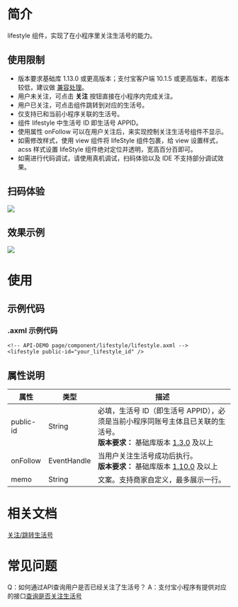 # 简介

lifestyle 组件，实现了在小程序里关注生活号的能力。

## 使用限制

- 版本要求基础库 1.13.0 或更高版本；支付宝客户端 10.1.5 或更高版本，若版本较低，建议做 [兼容处理](/mini/framework/compatibility)。
- 用户未关注，可点击 **关注** 按钮直接在小程序内完成关注。
- 用户已关注，可点击组件跳转到对应的生活号。
- 仅支持已和当前小程序关联的生活号。
- 组件 lifestyle 中生活号 ID 即生活号 APPID。
- 使用属性 onFollow 可以在用户关注后，来实现控制关注生活号组件不显示。
- 如需修改样式，使用 view 组件将 lifeStyle 组件包裹，给 view 设置样式，acss 样式设置 lifeStyle 组件绝对定位并透明，宽高百分百即可。
- 如需进行代码调试，请使用真机调试，扫码体验以及 IDE 不支持部分调试效果。

## 扫码体验

![](https://mdn.alipayobjects.com/afts/img/A*qj_DTJEXfV4AAAAAAAAAAAAAAa8wAA/original?bz=openpt_doc&t=I7RlK7zPbYE2K11vkyn64QAAAABkMK8AAAAA#align=left&display=inline&height=241&margin=%5Bobject%20Object%5D&originHeight=241&originWidth=195&status=done&style=none&width=195)

## 效果示例

![](https://gw.alipayobjects.com/zos/skylark-tools/public/files/6fe57c3ac1bbb263ac7ff6d931e19123.png#align=left&display=inline&height=105&margin=%5Bobject%20Object%5D&originHeight=105&originWidth=371&status=done&style=none&width=371)

# 使用

## 示例代码

### .axml 示例代码

```plain
<!-- API-DEMO page/component/lifestyle/lifestyle.axml -->
<lifestyle public-id="your_lifestyle_id" />
```

## 属性说明

| **属性** | **类型** | **描述** |
| --- | --- | --- |
| public-id | String | 必填，生活号 ID（即生活号 APPID），必须是当前小程序同账号主体且已关联的生活号。<br />**版本要求：** 基础库版本 [1.3.0](/mini/framework/compatibility) 及以上 |
| onFollow | EventHandle | 当用户关注生活号成功后执行。<br />**版本要求：** 基础库版本 [1.10.0](/mini/framework/compatibility) 及以上 |
| memo | String | 文案。支持商家自定义，最多展示一行。 |

# 相关文档

[关注/跳转生活号](https://opendocs.alipay.com/mini/introduce/bntnry)

# 常见问题
Q：如何通过API查询用户是否已经关注了生活号？
A：支付宝小程序有提供对应的接口[查询是否关注生活号](https://opendocs.alipay.com/apis/api_6/alipay.open.public.user.follow.query)
